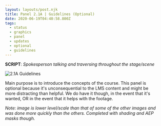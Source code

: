 ```yaml
---
layout: layouts/post.njk
title: Panel 2.1A | Guidelines (Optional)
date: 2020-06-19T04:40:58.800Z
tags:
  - status
  - graphics
  - panel
  - updates
  - optional
  - guidelines
---
```

**SCRIPT**: *Spokesperson talking and traversing throughout the stage/scene*

![2.1A Guidelines](/images/2.1a_guidelines.gif "2.1A Guidelines (Optional)")

Main purpose is to introduce the concepts of the course. This panel is optional because it's unconsequential to the LMS content and might be more distracting than helpful. We do have it though, in the event that it's wanted, OR in the event that it helps with the footage.

*Note: image is lower level/scale than that of some of the other images and was done more quickly than the others. Completed with shading and AEP masks though.*